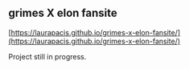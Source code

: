 ## grimes X elon fansite

[https://laurapacis.github.io/grimes-x-elon-fansite/](https://laurapacis.github.io/grimes-x-elon-fansite/)

Project still in progress.
